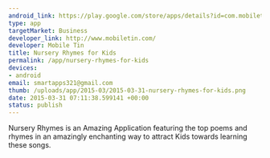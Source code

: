 ```yaml
--- 
android_link: https://play.google.com/store/apps/details?id=com.mobiletin.nursery_rhymes
type: app
targetMarket: Business
developer_link: http://www.mobiletin.com/
developer: Mobile Tin
title: Nursery Rhymes for Kids
permalink: /app/nursery-rhymes-for-kids
devices: 
- android
email: smartapps321@gmail.com
thumb: /uploads/app/2015-03/2015-03-31-nursery-rhymes-for-kids.png
date: 2015-03-31 07:11:38.599141 +00:00
status: publish
---
```


Nursery Rhymes is an Amazing Application featuring the top poems and rhymes in an amazingly enchanting way to attract Kids towards learning these songs.
